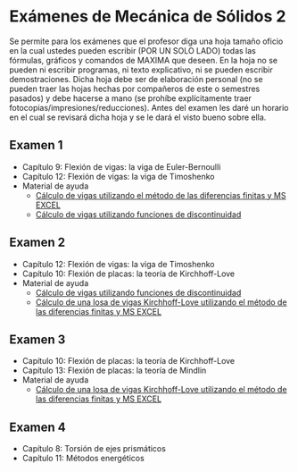 # Exámenes de Mecánica de Sólidos 2

Se permite para los exámenes que el profesor diga una hoja tamaño oficio en la cual ustedes pueden escribir (POR UN SOLO LADO) todas las fórmulas, gráficos y comandos de MAXIMA que deseen. En la hoja no se pueden ni escribir programas, ni texto explicativo, ni se pueden escribir demostraciones. Dicha hoja debe ser de elaboración personal (no se pueden traer las hojas hechas por compañeros de este o semestres pasados) y debe hacerse a mano (se prohíbe explícitamente traer fotocopias/impresiones/reducciones). Antes del examen les daré un horario en el cual se revisará dicha hoja y se le dará el visto bueno sobre ella.

## Examen 1
* Capítulo 9: Flexión de vigas: la viga de Euler-Bernoulli
* Capítulo 12: Flexión de vigas: la viga de Timoshenko
* Material de ayuda
  * [Cálculo de vigas utilizando el método de las diferencias finitas y MS EXCEL](../archivos/vigas_hoja_calculo)
  * [Cálculo de vigas utilizando funciones de discontinuidad](../archivos/vigas_funciones_discontinuidad)

## Examen 2
* Capítulo 12: Flexión de vigas: la viga de Timoshenko
* Capítulo 10: Flexión de placas: la teoría de Kirchhoff-Love
* Material de ayuda
  * [Cálculo de vigas utilizando funciones de discontinuidad](../archivos/vigas_funciones_discontinuidad)
  * [Cálculo de una losa de vigas Kirchhoff-Love utilizando el método de las diferencias finitas y MS EXCEL](../archivos/losa_Kirchhoff_Love)

## Examen 3
* Capítulo 10: Flexión de placas: la teoría de Kirchhoff-Love
* Capítulo 13: Flexión de placas: la teoría de Mindlin
* Material de ayuda
  * [Cálculo de una losa de vigas Kirchhoff-Love utilizando el método de las diferencias finitas y MS EXCEL](../archivos/losa_Kirchhoff_Love)

## Examen 4
* Capítulo 8: Torsión de ejes prismáticos
* Capítulo 11: Métodos energéticos